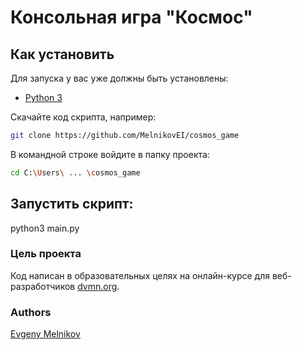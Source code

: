 # Консольная игра "Космос"

## Как установить
Для запуска у вас уже должны быть установлены:
- [Python 3](https://www.python.org/downloads/)

Скачайте код скрипта, например:
```sh
git clone https://github.com/MelnikovEI/cosmos_game
```

В командной строке войдите в папку проекта:
```sh
cd C:\Users\ ... \cosmos_game
```

## Запустить скрипт:
python3 main.py

### Цель проекта
Код написан в образовательных целях на онлайн-курсе для веб-разработчиков [dvmn.org](https://dvmn.org/).
### Authors
[Evgeny Melnikov](https://github.com/MelnikovEI)